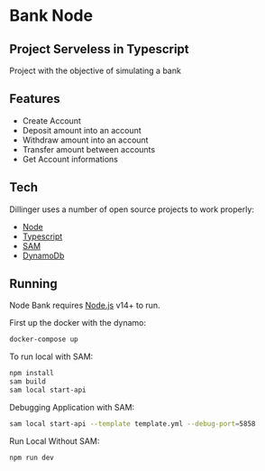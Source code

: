 # Bank Node
##  Project Serveless in Typescript
Project with the objective of simulating a bank

## Features

- Create Account
- Deposit amount into an account
- Withdraw amount into an account
- Transfer amount between accounts
- Get Account informations

## Tech

Dillinger uses a number of open source projects to work properly:

- [Node](https://nodejs.org/)
- [Typescript](https://www.typescriptlang.org/)
- [SAM](https://aws.amazon.com/pt/serverless/sam/)
- [DynamoDb](https://aws.amazon.com/pt/dynamodb/)

## Running

Node Bank requires [Node.js](https://nodejs.org/) v14+ to run.

First up the docker with the dynamo:

```sh
docker-compose up
```

To run local with SAM:

```sh
npm install
sam build
sam local start-api
```

Debugging Application with SAM: 

```sh
sam local start-api --template template.yml --debug-port=5858
```

Run Local Without SAM: 

```sh
npm run dev
```
